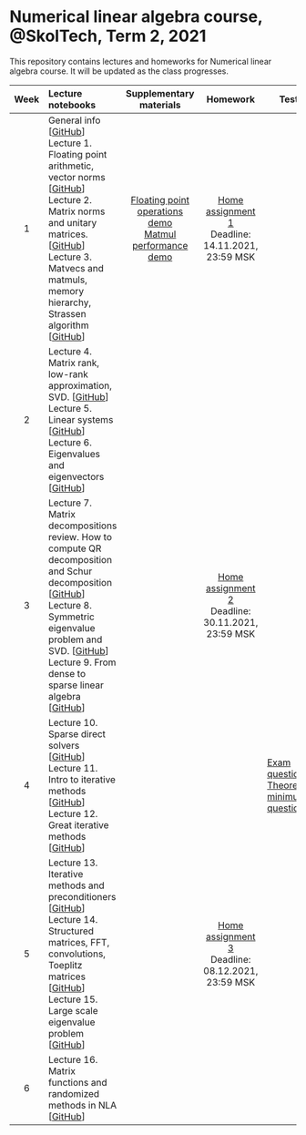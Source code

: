 # Numerical linear algebra course, @SkolTech, Term 2, 2021

This repository contains lectures and homeworks for Numerical linear algebra course. It will be updated as the class progresses.

| Week | Lecture notebooks | Supplementary materials | Homework | Tests |
|:------:|:----------|:----------:|:----------:|-------|
|1| General info [[GitHub](lectures/general_info.ipynb)] <br> Lecture 1. Floating point arithmetic, vector norms [[GitHub](./lectures/lecture1/lecture-1.ipynb)] <br> Lecture 2. Matrix norms and unitary matrices. [[GitHub](./lectures/lecture2/lecture-2.ipynb)] <br> Lecture 3. Matvecs and matmuls, memory hierarchy, Strassen algorithm [[GitHub](./lectures/lecture3/lecture-3.ipynb)]  | [Floating point operations demo](./after-lectures/1/seminar1.ipynb) <br> [Matmul performance demo](./after-lectures/3/seminar2.ipynb) | [Home assignment 1](./hw/hw1/hw1.ipynb) <br> Deadline: 14.11.2021, 23:59 MSK  |
| 2 | Lecture 4. Matrix rank, low-rank approximation, SVD. [[GitHub](./lectures/lecture4/lecture-4.ipynb)] <br> Lecture 5. Linear systems [[GitHub](./lectures/lecture5/lecture-5.ipynb)] <br> Lecture 6. Eigenvalues and eigenvectors [[GitHub](./lectures/lecture6/lecture-6.ipynb)]|  | 
| 3 | Lecture 7. Matrix decompositions review. How to compute QR decomposition and Schur decomposition [[GitHub](./lectures/lecture7/lecture-7.ipynb)] <br> Lecture 8. Symmetric eigenvalue problem and SVD. [[GitHub](./lectures/lecture8/lecture-8.ipynb)] <br> Lecture 9. From dense to sparse linear algebra [[GitHub](./lectures/lecture9/lecture-9.ipynb)] |  | [Home assignment 2](./hw/hw2/hw2.ipynb) <br> Deadline: 30.11.2021, 23:59 MSK 
| 4 | Lecture 10. Sparse direct solvers [[GitHub](./lectures/lecture10/lecture-10.ipynb)] <br> Lecture 11. Intro to iterative methods [[GitHub](./lectures/lecture11/lecture-11.ipynb)] <br> Lecture 12. Great iterative methods [[GitHub](./lectures/lecture12/lecture-12.ipynb)] | | | [Exam questions](./exam/exam_questions.pdf) <br> [Theoretical minimum questions](./exam/teormin.pdf)|
| 5 | Lecture 13. Iterative methods and preconditioners [[GitHub](./lectures/lecture13/lecture-13.ipynb)] <br> Lecture 14. Structured matrices, FFT, convolutions, Toeplitz matrices [[GitHub](./lectures/lecture14/lecture-14.ipynb)] <br> Lecture 15. Large scale eigenvalue problem [[GitHub](./lectures/lecture15/lecture-15.ipynb)] | | [Home assignment 3](./hw/hw3/hw3.ipynb) <br> Deadline: 08.12.2021, 23:59 MSK |
| 6 | Lecture 16. Matrix functions and randomized methods in NLA [[GitHub](./lectures/lecture16/lecture-16.ipynb)] | | |
